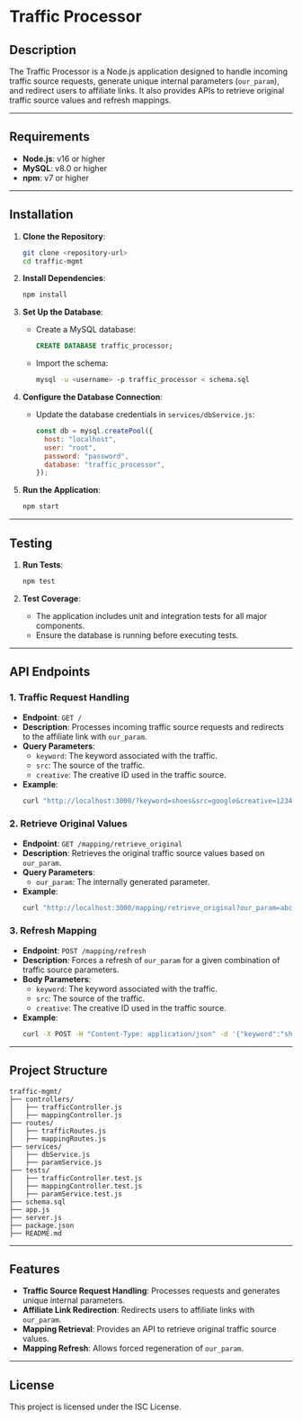 # Traffic Processor

## Description

The Traffic Processor is a Node.js application designed to handle incoming traffic source requests, generate unique internal parameters (`our_param`), and redirect users to affiliate links. It also provides APIs to retrieve original traffic source values and refresh mappings.

---

## Requirements

- **Node.js**: v16 or higher
- **MySQL**: v8.0 or higher
- **npm**: v7 or higher

---

## Installation

1. **Clone the Repository**:

   ```bash
   git clone <repository-url>
   cd traffic-mgmt
   ```

2. **Install Dependencies**:

   ```bash
   npm install
   ```

3. **Set Up the Database**:

   - Create a MySQL database:
     ```sql
     CREATE DATABASE traffic_processor;
     ```
   - Import the schema:
     ```bash
     mysql -u <username> -p traffic_processor < schema.sql
     ```

4. **Configure the Database Connection**:

   - Update the database credentials in `services/dbService.js`:
     ```javascript
     const db = mysql.createPool({
       host: "localhost",
       user: "root",
       password: "password",
       database: "traffic_processor",
     });
     ```

5. **Run the Application**:
   ```bash
   npm start
   ```

---

## Testing

1. **Run Tests**:

   ```bash
   npm test
   ```

2. **Test Coverage**:
   - The application includes unit and integration tests for all major components.
   - Ensure the database is running before executing tests.

---

## API Endpoints

### 1. **Traffic Request Handling**

- **Endpoint**: `GET /`
- **Description**: Processes incoming traffic source requests and redirects to the affiliate link with `our_param`.
- **Query Parameters**:
  - `keyword`: The keyword associated with the traffic.
  - `src`: The source of the traffic.
  - `creative`: The creative ID used in the traffic source.
- **Example**:
  ```bash
  curl "http://localhost:3000/?keyword=shoes&src=google&creative=1234"
  ```

### 2. **Retrieve Original Values**

- **Endpoint**: `GET /mapping/retrieve_original`
- **Description**: Retrieves the original traffic source values based on `our_param`.
- **Query Parameters**:
  - `our_param`: The internally generated parameter.
- **Example**:
  ```bash
  curl "http://localhost:3000/mapping/retrieve_original?our_param=abc123xyz"
  ```

### 3. **Refresh Mapping**

- **Endpoint**: `POST /mapping/refresh`
- **Description**: Forces a refresh of `our_param` for a given combination of traffic source parameters.
- **Body Parameters**:
  - `keyword`: The keyword associated with the traffic.
  - `src`: The source of the traffic.
  - `creative`: The creative ID used in the traffic source.
- **Example**:
  ```bash
  curl -X POST -H "Content-Type: application/json" -d '{"keyword":"shoes","src":"google","creative":"1234"}' http://localhost:3000/mapping/refresh
  ```

---

## Project Structure

```
traffic-mgmt/
├── controllers/
│   ├── trafficController.js
│   ├── mappingController.js
├── routes/
│   ├── trafficRoutes.js
│   ├── mappingRoutes.js
├── services/
│   ├── dbService.js
│   ├── paramService.js
├── tests/
│   ├── trafficController.test.js
│   ├── mappingController.test.js
│   ├── paramService.test.js
├── schema.sql
├── app.js
├── server.js
├── package.json
├── README.md
```

---

## Features

- **Traffic Source Request Handling**: Processes requests and generates unique internal parameters.
- **Affiliate Link Redirection**: Redirects users to affiliate links with `our_param`.
- **Mapping Retrieval**: Provides an API to retrieve original traffic source values.
- **Mapping Refresh**: Allows forced regeneration of `our_param`.

---

## License

This project is licensed under the ISC License.

